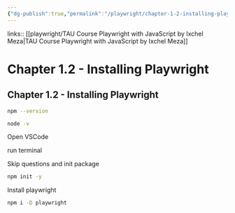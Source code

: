 ```yaml
---
{"dg-publish":true,"permalink":"/playwright/chapter-1-2-installing-playwright/","tags":["playwright"]}
---
```


links:: [[playwright/TAU Course Playwright with JavaScript by Ixchel Meza\|TAU Course Playwright with JavaScript by Ixchel Meza]]

# Chapter 1.2 - Installing Playwright

## Chapter 1.2 - Installing Playwright

```bash
npm --version
```

```bash
node -v
```

Open VSCode

run terminal

Skip questions and init package

```bash
npm init -y
```

Install playwright

```bash
npm i -D playwright 
```